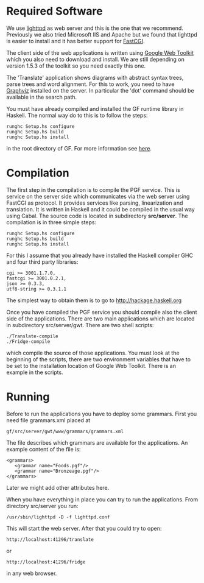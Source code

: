 # Required Software #

We use [lighttpd](http://www.lighttpd.net/) as web server and this is the one that we recommend. Previously we also tried Microsoft IIS and Apache but we found that lighttpd is easier to install and it has better support for [FastCGI](http://www.fastcgi.com/drupal/).

The client side of the web applications is written using [Google Web Toolkit](http://code.google.com/intl/bg-BG/webtoolkit/) which you also need to download and install. We are still depending on version 1.5.3 of the toolkit so you need exactly this one.

The 'Translate' application shows diagrams with abstract syntax trees, parse trees and word alignment. For this to work, you need to have [Graphviz](http://www.graphviz.org/) installed on the server. In particular the 'dot' command should be available in the search path.

You must have already compiled and installed the GF runtime library in Haskell. The normal way do to this is to follow the steps:
```
runghc Setup.hs configure
runghc Setup.hs build
runghc Setup.hs install
```
in the root directory of GF. For more information see [here](DevelopersPage.md).

# Compilation #

The first step in the compilation is to compile the PGF service. This is service on the server side which communicates via the web server using FastCGI as protocol. It provides services like parsing, linearization and translation. It is written in Haskell and it could be compiled in the usual way using Cabal. The source code is located in subdirectory **src/server**. The compilation is in three simple steps:

```
runghc Setup.hs configure
runghc Setup.hs build
runghc Setup.hs install
```

For this I assume that you already have installed the Haskell compiler GHC and four third party libraries:

```
cgi >= 3001.1.7.0,
fastcgi >= 3001.0.2.1,
json >= 0.3.3,
utf8-string >= 0.3.1.1
```

The simplest way to obtain them is to go to http://hackage.haskell.org

Once you have compiled the PGF service you should compile also the client side of the applications. There are two main applications which are located in subdirectory src/server/gwt. There are two shell scripts:

```
./Translate-compile
./Fridge-compile
```

which compile the source of those applications. You must look at the beginning of the scripts, there are two environment variables that have to be set to the installation location of Google Web Toolkit. There is an example in the scripts.

# Running #

Before to run the applications you have to deploy some grammars. First you need file grammars.xml placed at
```
gf/src/server/gwt/www/grammars/grammars.xml
```
The file describes which grammars are available for the applications. An example content of the file is:
```
<grammars>
   <grammar name="Foods.pgf"/>
   <grammar name="Bronzeage.pgf"/>
</grammars>
```
Later we might add other attributes here.

When you have everything in place you can try to run the applications. From directory src/server you run:

```
/usr/sbin/lighttpd -D -f lighttpd.conf
```

This will start the web server. After that you could try to open:

```
http://localhost:41296/translate
```
or
```
http://localhost:41296/fridge
```
in any web browser.